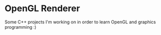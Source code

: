 # OpenGL Renderer

Some C++ projects I'm working on in order to learn OpenGL and graphics programming :)
